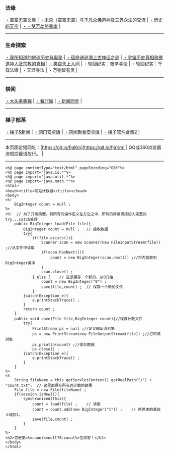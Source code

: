 ### 法缘

[・空空无空文集](https://github.com/lanna2019/lanna2019.github.io/issues/65#issue-454113136) |
[・未央（空空无空）与下凡众佛道神及三界众生的交流](https://github.com/lanna2019/lanna2019.github.io/issues/64#issue-454107840) |
[・历史的天空](https://github.com/lanna2019/lanna2019.github.io/issues/108#issue-456639959) |
[・一梦万劫终靠岸](https://github.com/lanna2019/lanna2019.github.io/issues/91#issue-454726509) |

-----------------------------------------------------------
### 生命探索

[・我所知道的地球历史与奥秘](https://github.com/lanna2019/lanna2019.github.io/issues/141#issue-456646755) |
[・宿命通追溯上古神话之谜](https://github.com/lanna2019/lanna2019.github.io/issues/130#issue-456645174) |
[・宇宙历史真相和佛道神人及宗教的真相](https://github.com/lanna2019/lanna2019.github.io/issues/110#issue-456642762) |
[・笑语天上人间](https://qxs.la/132227/) |
・轮回纪实：艰辛寻法 |
・轮回纪实：千载法缘 |
・天涯寻法 |
・万物皆有灵 |

-----------------------------------------------------------
### 禁闻

[・大头条集锦](https://github.com/gfw-breaker/banned-news/blob/master/indexes/nf4514.md?t=06161236)  |
[・看时局](https://github.com/gfw-breaker/banned-news/blob/master/indexes/prog1138.md?t=06161236)  |
[・新闻同步](https://github.com/dfh2/djy/blob/master/gb/nsc413.md?fldf#1)  |

-----------------------------------------------------------
### 梯子部落

[・梯子&新闻](https://github.com/dfh1/fq)  |
[・网门安卓版](https://github.com/gfw-breaker/bn-android/blob/master/ogate.md?t=06161236)  |
[・禁闻聚合安卓版](https://github.com/gfw-breaker/bn-android)  |
[・梯子软件合集2](https://github.com/gfw-breaker/nogfw)  |

-----------------------------------------------------------

本页固定短网址：[https://git.io/fjgKm](https://git.io/fjgKm) |
QQ或360浏览器流氓拦截请放行。&nbsp;|&nbsp; 

-----------------------------------------------------------


    <%@ page contentType="text/html" pageEncoding="GBK"%>  
    <%@ page import="java.io.*"%>  
    <%@ page import="java.util.*"%>  
    <%@ page import="java.math.*"%>  
    <html>  
    <head><title>网站计数器</title></head>  
    <body>  
    <%!  
        BigInteger count = null ;  
    %>  
    <%!  // 为了开发简便，将所有的操作定义在方法之中，所有的异常直接加入完整的try...catch处理  
        public BigInteger load(File file){  
            BigInteger count = null ;   // 接收数据  
            try{  
                if(file.exists()){  
                    Scanner scan = new Scanner(new FileInputStream(file)) ;//从文件中读取  
                    if(scan.hasNext()){  
                        count = new BigInteger(scan.next()) ;//将内容放到BigInteger类中  
                    }  
                    scan.close() ;  
                } else {    // 应该保存一个新的，从0开始  
                    count = new BigInteger("0") ;  
                    save(file,count) ;  // 保存一个新的文件  
                }  
            }catch(Exception e){  
                e.printStackTrace() ;  
            }  
            return count ;  
        }  
        public void save(File file,BigInteger count){//保存计数文件  
            try{  
                PrintStream ps = null ;//定义输出流对象  
                ps = new PrintStream(new FileOutputStream(file)) ;//打印流对象  
                ps.println(count) ;//保存数据  
                ps.close() ;  
            }catch(Exception e){  
                e.printStackTrace() ;  
            }  
        }  
    %>  
    <%  
        String fileName = this.getServletContext().getRealPath("/") + "count.txt";  // 这里面保存所有的计数的结果  
        File file = new File(fileName) ;  
        if(session.isNew()){  
            synchronized(this){  
                count = load(file) ;    // 读取  
                count = count.add(new BigInteger("1")) ;    // 再原本的基础上增加1。  
                save(file,count) ;  
            }  
        }  
    %>  
    <h2>您是第<%=count==null?0:count%>位访客！</h2>  
    </body>  
    </html>  



